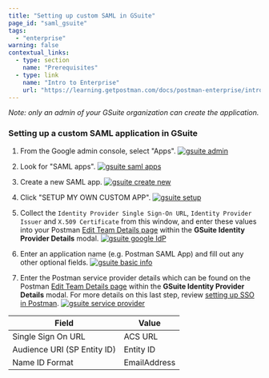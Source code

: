 ```yaml
---
title: "Setting up custom SAML in GSuite"
page_id: "saml_gsuite"
tags: 
  - "enterprise"
warning: false
contextual_links:
  - type: section
    name: "Prerequisites"
  - type: link
    name: "Intro to Enterprise"
    url: "https://learning.getpostman.com/docs/postman-enterprise/intro-to-enterprise"
---
```


*Note: only an admin of your GSuite organization can create the application.*

### Setting up a custom SAML application in GSuite

1. From the Google admin console, select "Apps".
   [![gsuite admin](https://assets.postman.com/postman-docs/gsuite_admin.png)](https://assets.postman.com/postman-docs/gsuite_admin.png)  

1. Look for "SAML apps".
   [![gsuite saml apps](https://assets.postman.com/postman-docs/gsuite_saml_apps.png)](https://assets.postman.com/postman-docs/gsuite_saml_apps.png)

1. Create a new SAML app.
   [![gsuite create new](https://assets.postman.com/postman-docs/gsuite_create_new.png)](https://assets.postman.com/postman-docs/gsuite_create_new.png)

1. Click "SETUP MY OWN CUSTOM APP".
   [![gsuite setup](https://assets.postman.com/postman-docs/gsuite_setup.png)](https://assets.postman.com/postman-docs/gsuite_setup.png)

1. Collect the `Identity Provider Single Sign-On URL`, `Identity Provider Issuer` and `X.509 Certificate` from this window, and enter these values into your Postman [Edit Team Details page](https://go.postman.co/settings/team/general) within the **GSuite Identity Provider Details** modal.
   [![gsuite google IdP](https://assets.postman.com/postman-docs/gsuite_google_IdP.png)](https://assets.postman.com/postman-docs/gsuite_google_IdP.png)

1. Enter an application name (e.g. Postman SAML App) and fill out any other optional fields.
   [![gsuite basic info](https://assets.postman.com/postman-docs/gsuite_basic_info.png)](https://assets.postman.com/postman-docs/gsuite_basic_info.png)

1. Enter the Postman service provider details which can be found on the Postman [Edit Team Details page](https://go.postman.co/settings/team/general) within the **GSuite Identity Provider Details** modal. For more details on this last step, review [setting up SSO in Postman](/docs/enterprise/sso/admin-sso).
   [![gsuite service provider](https://assets.postman.com/postman-docs/gsuite_service_provider.png)](https://assets.postman.com/postman-docs/gsuite_service_provider.png)

 | **Field** | **Value** |
 | --- | --- |
 | Single Sign On URL | ACS URL |
 | Audience URI (SP Entity ID) | Entity ID |
 | Name ID Format | EmailAddress |
